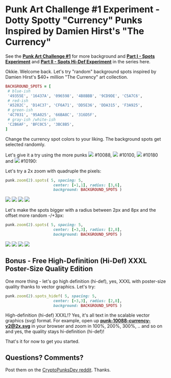 # Punk Art Challenge #1 Experiment -  Dotty Spotty "Currency" Punks Inspired by Damien Hirst's "The Currency"

See
the [**Punk Art Challenge #1**](https://old.reddit.com/r/CryptoPunksDev/comments/pttf4s/punk_art_challenge_1_10_000_dotty_spotty_currency/)
for more background
and [**Part I - Spots Experiment**](../spots) and
[**Part II - Spots Hi-Def Experiment**](../spots-hidef)
in the series here.



Okkie. Welcome back.
Let's try "random" background spots
inspired by Damien Hirst's $40+ million "The Currency"
art collection.

``` ruby
BACKGROUND_SPOTS = [
 # blue-ish
 '49355E', '16437A', '096598', '4B8BBB', '9CD9DE', 'C5A7C6',
 # red-ish
 'A5282C', 'D14C37', 'CF6A71', 'DD5E36', 'DDA315', 'F3A925',
 # green-ish
 '4C7031', '95A025', '66BA8C', '316D5F',
 # gray-ish /white-ish
 'C2B6AF', 'BFC0C5', '3BC8B5',
]
```

Change the currency spot colors to your liking. The background spots
get selected randomly.


Let's give it a try using
the more punks
 ![](i/punk-10088.png) #10088,
 ![](i/punk-10100.png) #10100,
 ![](i/punk-10180.png) #10180 and
 ![](i/punk-10190.png) #10190:




Let's try a 2x zoom with quadruple the pixels:

``` ruby
punk.zoom(2).spots( 5, spacing: 5,
                     center: [-1,1], radius: [3,6],
                     background: BACKGROUND_SPOTS )
```

![](i/punk-10088-currency-v1@2x.png)
![](i/punk-10100-currency-v1@2x.png)
![](i/punk-10180-currency-v1@2x.png)
![](i/punk-10190-currency-v1@2x.png)



Let's make the spots bigger
with a radius between 2px and 8px
and the offset more random -/+3px:

``` ruby
punk.zoom(2).spots( 5, spacing: 5,
                     center: [-3,3], radius: [2,8],
                     background: BACKGROUND_SPOTS )
```

![](i/punk-10088-currency-v2@2x.png)
![](i/punk-10100-currency-v2@2x.png)
![](i/punk-10180-currency-v2@2x.png)
![](i/punk-10190-currency-v2@2x.png)




## Bonus - Free High-Definition (Hi-Def) XXXL Poster-Size Quality Edition

One more thing - let's go high definition (hi-def), yes, XXXL
with poster-size quality thanks to vector graphics.
Let's try:

``` ruby
punk.zoom(2).spots_hidef( 5, spacing: 5,
                     center: [-3,3], radius: [2,8],
                     background: BACKGROUND_SPOTS )
```

High-definition (hi-def) XXXL!? Yes, it's all text in the scalable vector graphics (svg) format. For example, open up [**punk-10088-currency-v2@2x.svg**](https://github.com/cryptopunksnotdead/cryptopunks/raw/master/currency/i/punk-10088-currency-v2@2x.svg) in your browser and zoom in 100%, 200%, 300%, .. and so on and yes, the quality stays hi-definition (hi-def)!



That's it for now to get you started.



## Questions? Comments?

Post them on the [CryptoPunksDev reddit](https://old.reddit.com/r/CryptoPunksDev). Thanks.


